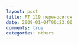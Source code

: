 ```yaml
---
layout: post
title: РТ 119 переносится
date: 2009-01-04T00:23:00
comments: true
categories: others
---
```



